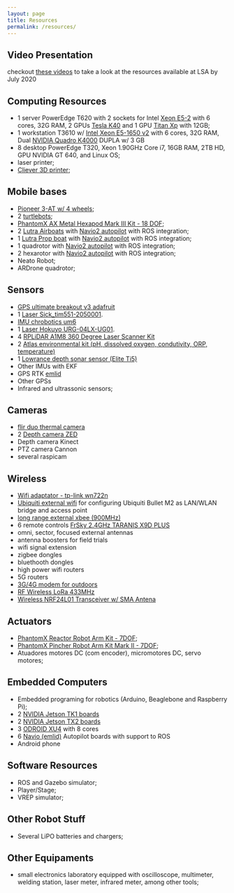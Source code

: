 ```yaml
---
layout: page
title: Resources
permalink: /resources/
---
```


## Video Presentation

checkout [these videos](https://www.youtube.com/playlist?list=PLecI7jQbTC3zUh1MWmnS3Y9gDGLlVwRMH) to take a look at the resources available at LSA by July 2020


## Computing Resources

 - 1 server PowerEdge T620 with 2 sockets for Intel [Xeon E5-2](https://ark.intel.com/PT-BR/products/64594/Intel-Xeon-Processor-E5-2620-15M-Cache-2_00-GHz-7_20-GTs-Intel-QPI) with 6 cores, 32G RAM, 2 GPUs [Tesla K40](https://www.nvidia.com/content/PDF/kepler/Tesla-K40-Active-Board-Spec-BD-06949-001_v03.pdf) and 1 GPU [Titan Xp](https://www.nvidia.com/en-us/geforce/products/10series/titan-xp/) with 12GB;
 - 1 workstation T3610 w/ [Intel Xeon E5-1650 v2](https://ark.intel.com/pt-br/products/75780/Intel-Xeon-Processor-E5-1650-v2-12M-Cache-3_50-GHz) with 6 cores, 32G RAM, Dual [NVIDIA Quadro K4000](https://www.nvidia.com/content/PDF/data-sheet/DS_NV_Quadro_K4000_OCT13_NV_US_LR.pdf) DUPLA w/ 3 GB 
 - 8 desktop PowerEdge T320, Xeon 1.90GHz Core i7, 16GB RAM, 2TB HD, GPU NVIDIA GT 640, and Linux OS;
 - laser printer;
 - [Cliever 3D printer](cliever_3D_printer.md);

## Mobile bases

 - [Pioneer 3-AT w/ 4 wheels](https://robots.ros.org/pioneer-3-at/);
 - 2 [turtlebots](http://store.clearpathrobotics.com/products/turtlebot-2);
 - [PhantomX AX Metal Hexapod Mark III Kit - 18 DOF](http://www.trossenrobotics.com/phantomx-ax-hexapod.aspx);
 - 2 [Lutra Airboats](http://senseplatypus.com/lutra-airboat/) with [Navio2 autopilot](https://emlid.com.br/navio/) with ROS integration;
 - 1 [Lutra Prop boat](http://senseplatypus.com/lutra-prop/) with [Navio2 autopilot](https://emlid.com.br/navio/) with ROS integration;
 - 1 quadrotor with [Navio2 autopilot](https://emlid.com.br/navio/) with ROS integration;
 - 2 hexarotor with [Navio2 autopilot](https://emlid.com.br/navio/) with ROS integration;
 - Neato Robot;
 - ARDrone quadrotor;

## Sensors

 - [GPS ultimate breakout v3 adafruit](https://www.adafruit.com/product/746)
 - 1 [Laser Sick_tim551-2050001](https://www.sick.com/us/en/detection-and-ranging-solutions/2d-laser-scanners/tim5xx/tim551-2050001/p/p343045). 
 - [IMU chrobotics um6](http://www.chrobotics.com/shop/orientation-sensor-um6)
 - 1 [Laser Hokuyo URG-04LX-UG01](https://www.hokuyo-aut.jp/02sensor/07scanner/urg_04lx_ug01.html). 
 - 4 [RPLiDAR A1M8 360 Degree Laser Scanner Kit](https://www.robotshop.com/en/rplidar-a1m8-360-degree-laser-scanner-development-kit.html)
 - 2 [Atlas environmental kit (pH, dissolved oxygen, condutivity, ORP, temperature)](https://www.atlas-scientific.com/product_pages/kits/env-sds-kit.html)
 - 1 [Lowrance depth sonar sensor (Elite Ti5)](https://www.lowrance.com/lowrance/type/fishfinders-chartplotters/elite-5-ti-no-xdcr)
 - Other IMUs with EKF
 - GPS RTK [emlid](https://emlid.com/reach/) 
 - Other GPSs
 - Infrared and ultrassonic sensors;

## Cameras
 - [flir duo thermal camera](https://www.flir.com/support/products/duo/)
 - 2 [Depth camera ZED](https://www.stereolabs.com/)
 - Depth camera Kinect
 - PTZ camera Cannon
 - several raspicam
 

## Wireless

 - [Wifi adaptator - tp-link wn722n](http://www.tp-link.com/en/download/TL-WN722N.html)
 - [Ubiquiti external wifi](https://github.com/lsa-pucrs/lsa-pucrs.github.io/blob/master/resources/bulletm2.md) for configuring Ubiquiti Bullet M2 as LAN/WLAN bridge and access point
 - [long range external xbee (900MHz)](https://www.digi.com/products/xbee-rf-solutions/modules/xbee-pro-900hp)
 - 6 remote controls [FrSky 2.4GHz TARANIS X9D PLUS](https://hobbyking.com/pt_pt/frsky-2-4ghz-accst-taranis-x9d-plus-and-x8r-combo-digital-telemetry-radio-system-mode-2.html?___store=pt_pt)
 - omni, sector, focused external antennas
 - antenna boosters for field trials
 - wifi signal extension
 - zigbee dongles
 - bluethooth dongles
 - high power wifi routers
 - 5G routers
 - [3G/4G modem for outdoors](https://www.elsys.com.br/produto-detalhes/AMPLIMAX) 
 - [RF Wireless LoRa 433MHz](https://www.filipeflop.com/produto/modulo-rf-wireless-lora-433mhz/)
 - [Wireless NRF24L01 Transceiver w/ SMA Antena](https://www.filipeflop.com/produto/modulo-wireless-nrf24l01-transceiver-com-antena-sma/)

## Actuators

 - [PhantomX Reactor Robot Arm Kit - 7DOF](http://www.trossenrobotics.com/p/phantomx-ax-12-reactor-robot-arm.aspx);
 - [PhantomX Pincher Robot Arm Kit Mark II - 7DOF](http://www.trossenrobotics.com/p/PhantomX-Pincher-Robot-Arm.aspx);
 - Atuadores motores DC (com encoder), micromotores DC, servo motores;

## Embedded Computers

 - Embedded programing for robotics (Arduino, Beaglebone and Raspberry Pi);
 - 2 [NVIDIA Jetson TK1 boards](http://www.nvidia.com/object/jetson-tk1-embedded-dev-kit.html)
 - 2 [NVIDIA Jetson TX2 boards](https://developer.nvidia.com/embedded/buy/jetson-tx2)
 - 3 [ODROID XU4](http://www.hardkernel.com/main/products/prdt_info.php?g_code=G143452239825) with 8 cores
 - 6 [Navio (emlid)](https://emlid.com.br/navio/) Autopilot boards with support to ROS 
 - Android phone
 
## Software Resources

 - ROS and Gazebo simulator;
 - Player/Stage;
 - VREP simulator;

## Other Robot Stuff

 - Several LiPO batteries and chargers;

## Other Equipaments

 - small electronics laboratory equipped with oscilloscope, multimeter, welding station, laser meter, infrared meter, among other tools;
